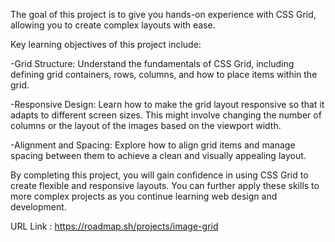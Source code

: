 The goal of this project is to give you hands-on experience with CSS Grid, allowing you to create complex layouts with ease. 

Key learning objectives of this project include:

-Grid Structure: Understand the fundamentals of CSS Grid, including defining grid containers, rows, columns, and how to place items within the grid.

-Responsive Design: Learn how to make the grid layout responsive so that it adapts to different screen sizes. This might involve changing the number of columns or the layout of the images based on the viewport width.

-Alignment and Spacing: Explore how to align grid items and manage spacing between them to achieve a clean and visually appealing layout.

By completing this project, you will gain confidence in using CSS Grid to create flexible and responsive layouts. 
You can further apply these skills to more complex projects as you continue learning web design and development.

URL Link : https://roadmap.sh/projects/image-grid
